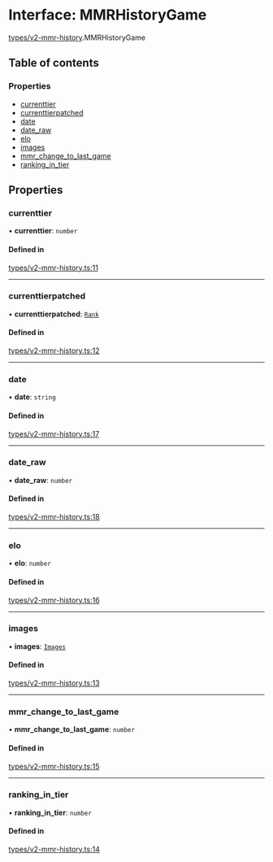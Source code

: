 # Interface: MMRHistoryGame

[types/v2-mmr-history](../modules/types_v2_mmr_history.md).MMRHistoryGame

## Table of contents

### Properties

- [currenttier](types_v2_mmr_history.MMRHistoryGame.md#currenttier)
- [currenttierpatched](types_v2_mmr_history.MMRHistoryGame.md#currenttierpatched)
- [date](types_v2_mmr_history.MMRHistoryGame.md#date)
- [date\_raw](types_v2_mmr_history.MMRHistoryGame.md#date_raw)
- [elo](types_v2_mmr_history.MMRHistoryGame.md#elo)
- [images](types_v2_mmr_history.MMRHistoryGame.md#images)
- [mmr\_change\_to\_last\_game](types_v2_mmr_history.MMRHistoryGame.md#mmr_change_to_last_game)
- [ranking\_in\_tier](types_v2_mmr_history.MMRHistoryGame.md#ranking_in_tier)

## Properties

### currenttier

• **currenttier**: `number`

#### Defined in

[types/v2-mmr-history.ts:11](https://github.com/jameslinimk/unofficial-valorant-api/blob/2dbdb4a/package/src/types/v2-mmr-history.ts#L11)

___

### currenttierpatched

• **currenttierpatched**: [`Rank`](../modules/types_general.md#rank)

#### Defined in

[types/v2-mmr-history.ts:12](https://github.com/jameslinimk/unofficial-valorant-api/blob/2dbdb4a/package/src/types/v2-mmr-history.ts#L12)

___

### date

• **date**: `string`

#### Defined in

[types/v2-mmr-history.ts:17](https://github.com/jameslinimk/unofficial-valorant-api/blob/2dbdb4a/package/src/types/v2-mmr-history.ts#L17)

___

### date\_raw

• **date\_raw**: `number`

#### Defined in

[types/v2-mmr-history.ts:18](https://github.com/jameslinimk/unofficial-valorant-api/blob/2dbdb4a/package/src/types/v2-mmr-history.ts#L18)

___

### elo

• **elo**: `number`

#### Defined in

[types/v2-mmr-history.ts:16](https://github.com/jameslinimk/unofficial-valorant-api/blob/2dbdb4a/package/src/types/v2-mmr-history.ts#L16)

___

### images

• **images**: [`Images`](types_v2_mmr_history.Images.md)

#### Defined in

[types/v2-mmr-history.ts:13](https://github.com/jameslinimk/unofficial-valorant-api/blob/2dbdb4a/package/src/types/v2-mmr-history.ts#L13)

___

### mmr\_change\_to\_last\_game

• **mmr\_change\_to\_last\_game**: `number`

#### Defined in

[types/v2-mmr-history.ts:15](https://github.com/jameslinimk/unofficial-valorant-api/blob/2dbdb4a/package/src/types/v2-mmr-history.ts#L15)

___

### ranking\_in\_tier

• **ranking\_in\_tier**: `number`

#### Defined in

[types/v2-mmr-history.ts:14](https://github.com/jameslinimk/unofficial-valorant-api/blob/2dbdb4a/package/src/types/v2-mmr-history.ts#L14)
